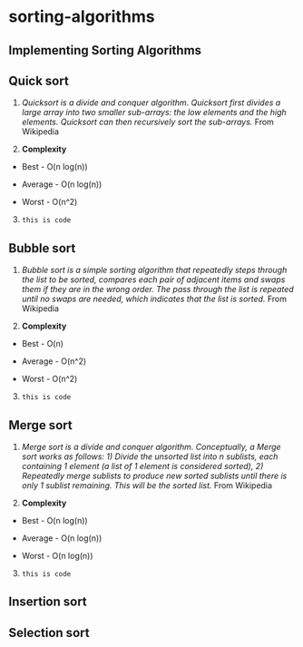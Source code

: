 # sorting-algorithms
Implementing Sorting Algorithms
---

Quick sort
---

1. *Quicksort is a divide and conquer algorithm. Quicksort first divides a large array into two smaller sub-arrays: the low elements and the high elements. Quicksort can then recursively sort the sub-arrays.* From Wikipedia

2. **Complexity**

* Best - O(n log(n))

* Average - O(n log(n))

* Worst - O(n^2)

3. `this is code`

Bubble sort
---

1. *Bubble sort is a simple sorting algorithm that repeatedly steps through the list to be sorted, compares each pair of adjacent items and swaps them if they are in the wrong order. The pass through the list is repeated until no swaps are needed, which indicates that the list is sorted.* From Wikipedia

2. **Complexity**

* Best - O(n)

* Average - O(n^2)

* Worst - O(n^2)

3. `this is code`

Merge sort
---

1. *Merge sort is a divide and conquer algorithm. Conceptually, a Merge sort works as follows: 1) Divide the unsorted list into n sublists, each containing 1 element (a list of 1 element is considered sorted), 2) Repeatedly merge sublists to produce new sorted sublists until there is only 1 sublist remaining. This will be the sorted list.* From Wikipedia

2. **Complexity**

* Best - O(n log(n))

* Average - O(n log(n))

* Worst - O(n log(n))

3. `this is code`

Insertion sort
---

Selection sort
---
